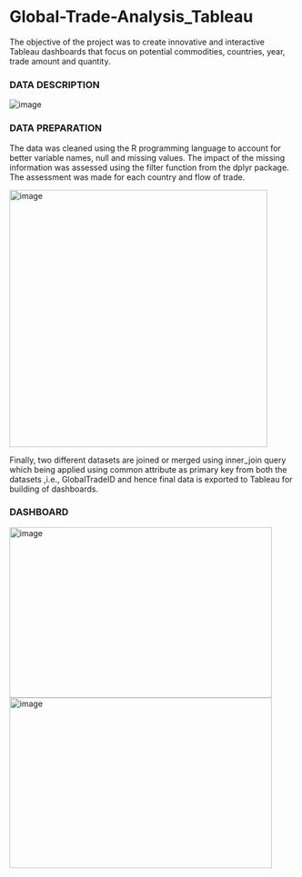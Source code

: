 # Global-Trade-Analysis_Tableau
The objective of the project was to create innovative and interactive Tableau dashboards that focus on potential commodities, countries, year, trade amount and quantity.


### DATA DESCRIPTION

![image](https://github.com/Gurleen21/Global-Trade-Analysis_Tableau/assets/79686365/513aa568-d74b-4a4f-a30e-2a966cc9dd2e)

### DATA PREPARATION
The data was cleaned using the R programming language to account for better variable names, null and missing values.
The impact of the missing information was assessed using the filter function from the dplyr package. The assessment was made for each country and flow of trade.

<img width="453" alt="image" src="https://github.com/Gurleen21/Global-Trade-Analysis_Tableau/assets/79686365/ae8bf6de-ea61-4d90-9a6d-f24f84d12170">

Finally, two different datasets are joined or merged using inner_join query which being applied using common attribute as primary key from both the datasets ,i.e., GlobalTradeID and hence final data is exported to Tableau for building of dashboards.

### DASHBOARD
<img width="461" height="300" alt="image" src="https://github.com/Gurleen21/Global-Trade-Analysis_Tableau/assets/79686365/1a39dbe3-57b7-464e-aeba-41204ce130c3">


<img width="461" height="300" alt="image" src="https://github.com/Gurleen21/Global-Trade-Analysis_Tableau/assets/79686365/d3dcac8c-036f-40d8-b12a-e54fd2800873">




